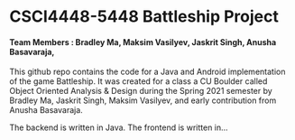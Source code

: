 # CSCI4448-5448 Battleship Project
#### Team Members : Bradley Ma, Maksim Vasilyev, Jaskrit Singh, Anusha Basavaraja,

This github repo contains the code for a Java and Android implementation of the game Battleship. It was created for a 
class a CU Boulder called Object Oriented Analysis & Design during the Spring 2021 semester by Bradley Ma, Jaskrit Singh, Maksim Vasilyev, and early contribution from Anusha Basavaraja. 

The backend is written in Java.
The frontend is written in...
